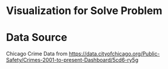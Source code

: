 # Visualization for Solve Problem

# Data Source
Chicago Crime Data from https://data.cityofchicago.org/Public-Safety/Crimes-2001-to-present-Dashboard/5cd6-ry5g
